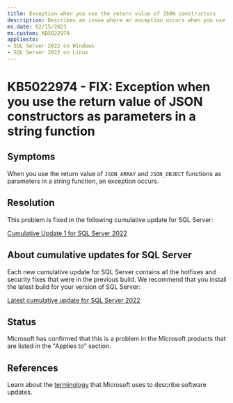 ```yaml
---
title: Exception when you use the return value of JSON constructors
description: Describes an issue where an exception occurs when you use the return value of JSON constructors as parameters in a string function.
ms.date: 02/15/2023
ms.custom: KB5022974
appliesto:
- SQL Server 2022 on Windows
- SQL Server 2022 on Linux
---
```

# KB5022974 - FIX: Exception when you use the return value of JSON constructors as parameters in a string function

## Symptoms

When you use the return value of `JSON_ARRAY` and `JSON_OBJECT` functions as parameters in a string function, an exception occurs.

## Resolution

This problem is fixed in the following cumulative update for SQL Server:

[Cumulative Update 1 for SQL Server 2022](cumulativeupdate1.md)

## About cumulative updates for SQL Server

Each new cumulative update for SQL Server contains all the hotfixes and security fixes that were in the previous build. We recommend that you install the latest build for your version of SQL Server:

[Latest cumulative update for SQL Server 2022](build-versions.md)

## Status

Microsoft has confirmed that this is a problem in the Microsoft products that are listed in the "Applies to" section.

## References

Learn about the [terminology](../../../windows-client/deployment/standard-terminology-software-updates.md) that Microsoft uses to describe software updates.
